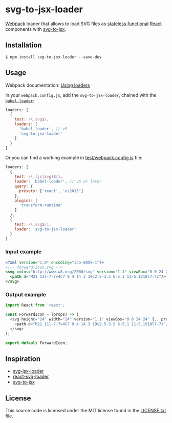 # svg-to-jsx-loader

[Webpack](http://webpack.github.io/) loader that allows to load SVG files as [stateless functional](https://facebook.github.io/react/blog/2015/10/07/react-v0.14.html#stateless-functional-components) [React](http://facebook.github.io/react/) components with [svg-to-jsx](https://github.com/janjakubnanista/svg-to-jsx).

## Installation

```shell
$ npm install svg-to-jsx-loader --save-dev
```

## Usage

Webpack documentation: [Using loaders](http://webpack.github.io/docs/using-loaders.html)

In your `webpack.config.js`, add the `svg-to-jsx-loader`, chained with the [`babel-loader`](https://babeljs.io/docs/setup/#webpack):

```js
loaders: [
  {
    test: /\.svg$/,
    loaders: [
      'babel-loader', // v5
      'svg-to-jsx-loader'
    ]
  }
]
```

Or you can find a working example in [test/webpack.config.js](https://github.com/frenzzy/svg-to-jsx-loader/blob/master/test/webpack.config.js) file:

```js
loaders: [
  {
    test: /\.(js|svg)$/i,
    loader: 'babel-loader', // v6 or later
    query: {
      presets: ['react', 'es2015']
    },
    plugins: [
      'transform-runtime'
    ]
  },
  {
    test: /\.svg$/i,
    loader: 'svg-to-jsx-loader'
  }
]
```

### Input example

```svg
<?xml version="1.0" encoding="iso-8859-1"?>
<!-- forward-icon.svg -->
<svg xmlns="http://www.w3.org/2000/svg" version="1.1" viewBox="0 0 24 24" width="24" height="24">
  <path d="M21 11l-7-7v4C7 9 4 14 3 19c2.5-3.5 6-5.1 11-5.1V18l7-7z"/>
</svg>
```

### Output example

```js
import React from 'react';

const ForwardIcon = (props) => (
  <svg height="24" width="24" version="1.1" viewBox="0 0 24 24" {...props}>
    <path d="M21 11l-7-7v4C7 9 4 14 3 19c2.5-3.5 6-5.1 11-5.1V18l7-7z"/>
  </svg>
);

export default ForwardIcon;
```

## Inspiration

- [svg-jsx-loader](https://github.com/janjakubnanista/svg-jsx-loader)
- [react-svg-loader](https://github.com/boopathi/react-svg-loader)
- [svg-to-jsx](https://github.com/janjakubnanista/svg-to-jsx)

## License

This source code is licensed under the MIT license found in the [LICENSE.txt](https://github.com/frenzzy/svg-to-jsx-loader/blob/master/LICENSE.txt) file.
